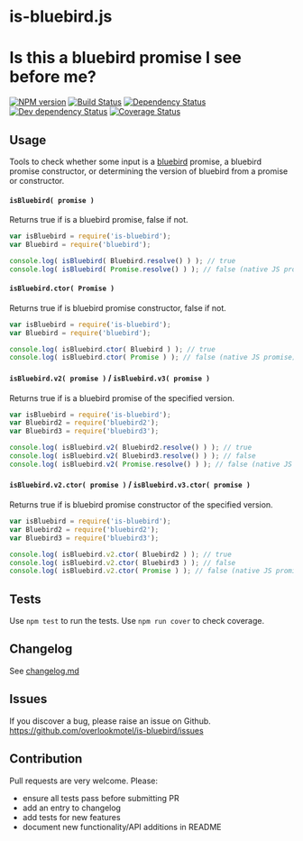 # is-bluebird.js

# Is this a bluebird promise I see before me?

[![NPM version](https://img.shields.io/npm/v/is-bluebird.svg)](https://www.npmjs.com/package/is-bluebird)
[![Build Status](https://img.shields.io/travis/overlookmotel/is-bluebird/master.svg)](http://travis-ci.org/overlookmotel/is-bluebird)
[![Dependency Status](https://img.shields.io/david/overlookmotel/is-bluebird.svg)](https://david-dm.org/overlookmotel/is-bluebird)
[![Dev dependency Status](https://img.shields.io/david/dev/overlookmotel/is-bluebird.svg)](https://david-dm.org/overlookmotel/is-bluebird)
[![Coverage Status](https://img.shields.io/coveralls/overlookmotel/is-bluebird/master.svg)](https://coveralls.io/r/overlookmotel/is-bluebird)

## Usage

Tools to check whether some input is a [bluebird](http://bluebirdjs.com/) promise, a bluebird promise constructor, or determining the version of bluebird from a promise or constructor.

#### `isBluebird( promise )`

Returns true if is a bluebird promise, false if not.

```js
var isBluebird = require('is-bluebird');
var Bluebird = require('bluebird');

console.log( isBluebird( Bluebird.resolve() ) ); // true
console.log( isBluebird( Promise.resolve() ) ); // false (native JS promise)
```

#### `isBluebird.ctor( Promise )`

Returns true if is bluebird promise constructor, false if not.

```js
var isBluebird = require('is-bluebird');
var Bluebird = require('bluebird');

console.log( isBluebird.ctor( Bluebird ) ); // true
console.log( isBluebird.ctor( Promise ) ); // false (native JS promise)
```

#### `isBluebird.v2( promise )` / `isBluebird.v3( promise )`

Returns true if is a bluebird promise of the specified version.

```js
var isBluebird = require('is-bluebird');
var Bluebird2 = require('bluebird2');
var Bluebird3 = require('bluebird3');

console.log( isBluebird.v2( Bluebird2.resolve() ) ); // true
console.log( isBluebird.v2( Bluebird3.resolve() ) ); // false
console.log( isBluebird.v2( Promise.resolve() ) ); // false (native JS promise)
```

#### `isBluebird.v2.ctor( promise )` / `isBluebird.v3.ctor( promise )`

Returns true if is bluebird promise constructor of the specified version.

```js
var isBluebird = require('is-bluebird');
var Bluebird2 = require('bluebird2');
var Bluebird3 = require('bluebird3');

console.log( isBluebird.v2.ctor( Bluebird2 ) ); // true
console.log( isBluebird.v2.ctor( Bluebird3 ) ); // false
console.log( isBluebird.v2.ctor( Promise ) ); // false (native JS promise)
```

## Tests

Use `npm test` to run the tests. Use `npm run cover` to check coverage.

## Changelog

See [changelog.md](https://github.com/overlookmotel/is-bluebird/blob/master/changelog.md)

## Issues

If you discover a bug, please raise an issue on Github. https://github.com/overlookmotel/is-bluebird/issues

## Contribution

Pull requests are very welcome. Please:

* ensure all tests pass before submitting PR
* add an entry to changelog
* add tests for new features
* document new functionality/API additions in README
